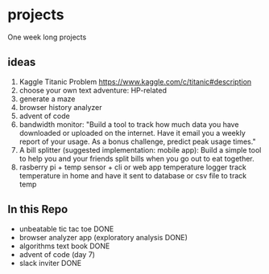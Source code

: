 # projects
One week long projects

## ideas
1. Kaggle Titanic Problem  https://www.kaggle.com/c/titanic#description
2. choose your own text adventure: HP-related
3. generate a maze
4. browser history analyzer
5. advent of code  
6. bandwidth monitor: "Build a tool to track how much data you have downloaded or uploaded on the internet. Have it email you a weekly report of your usage. As a bonus challenge, predict peak usage times."
7. A bill splitter (suggested implementation: mobile app): Build a simple tool to help you and your friends split bills when you go out to eat together.
8. rasberry pi + temp sensor + cli or web app  temperature logger  track temperature in home and have it sent to database or csv file to track temp

## In this Repo
- unbeatable tic tac toe DONE
- browser analyzer app (exploratory analysis DONE)
- algorithms text book DONE
- advent of code (day 7)
- slack inviter DONE
